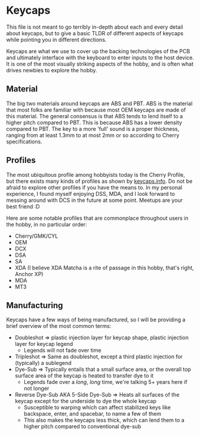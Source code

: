 # Keycaps

This file is not meant to go terribly in-depth about each and every detail about keycaps, but to give a basic TLDR of different aspects of keycaps while pointing you in different directions.

Keycaps are what we use to cover up the backing technologies of the PCB and ultimately interface with the keyboard to enter inputs to the host device. It is one of the most visually striking aspects of the hobby, and is often what drives newbies to explore the hobby.

## Material

The big two materials around keycaps are ABS and PBT. ABS is the material that most folks are familiar with because most OEM keycaps are made of this material. The general consensus is that ABS tends to lend itself to a higher pitch compared to PBT. This is because ABS has a lower density compared to PBT. The key to a more 'full' sound is a proper thickness, ranging from at least 1.3mm to at most 2mm or so according to Cherry specifications.

## Profiles

The most ubiquitous profile among hobbyists today is the Cherry Profile, but there exists many kinds of profiles as shown by [keycaps.info](https://www.keycaps.info/). Do not be afraid to explore other profiles if you have the means to. In my personal experience, I found myself enjoying DSS, MDA, and I look forward to messing around with DCS in the future at some point. Meetups are your best friend :D

Here are some notable profiles that are commonplace throughout users in the hobby, in no particular order:

- Cherry/GMK/CYL
- OEM
- DCX
- DSA
- SA
- XDA (I believe XDA Matcha is a rite of passage in this hobby, that's right, Anchor XP)
- MDA
- MT3

## Manufacturing

Keycaps have a few ways of being manufactured, so I will be providing a brief overview of the most common terms:

- Doubleshot => plastic injection layer for keycap shape, plastic injection layer for keycap legend
  - Legends will not fade over time
- Tripleshot => Same as doubleshot, except a third plastic injection for (typically) a sublegend
- Dye-Sub => Typically entails that a small surface area, or the overall top surface area of the keycap is heated to transfer dye to it
  - Legends fade over a _long_, _long_ time, we're talking 5+ years here if not longer
- Reverse Dye-Sub AKA 5-Side Dye-Sub => Heats all surfaces of the keycap except for the underside to dye the whole keycap
  - Susceptible to warping which can affect stabilized keys like backspace, enter, and spacebar, to name a few of them
  - This also makes the keycaps less thick, which can lend them to a higher pitch compared to conventional dye-sub

<!-- ## Some Reputable Keycap Vendors

- KPRepublic
- Osume Keys
- NovelKeys
- CannonKeys -->
